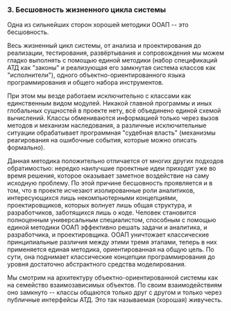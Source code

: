 ### 3. Бесшовность жизненного цикла системы

Одна из сильнейших сторон хорошей методики ООАП -- это бесшовность.

Весь жизненный цикл системы, от анализа и проектирования до реализации, тестирования, развёртывания и сопровождения мы можем гладко выполнять с помощью единой методики (набор спецификаций АТД как "законы" и реализующая его замкнутая система классов как "исполнители"), одного объектно-ориентированного языка программирования и общего набора инструментов.

При этом мы везде работаем исключительно с классами как единственным видом модулей. Никакой главной программы и иных глобальных сущностей в проекте нету, всё объединено единой схемой вычислений. Классы обмениваются информацией только через вызов методов и механизм наследования, а различные исключительные ситуации обрабатывает программная "судебная власть" (механизмы реагирования на ошибочные события, которые можно описать формально).

Данная методика положительно отличается от многих других подходов обратимостью: нередко наилучшие проектные идеи приходят уже во время решения, которое оказывает заметное воздействие на саму исходную проблему. По этой причине бесшовность проявляется и в том, что в проекте исчезают изолированные роли аналитиков, интересующихся лишь некомпьютерными концепциями, проектировщиков, которых волнует лишь общая структура, и разработчиков, заботящихся лишь о коде. Человек становится полноценным универсальным специалистом, способным с помощью единой методики ООАП эффективно решать задачи и аналитика, и разработчика, и проектировщика. ООАП уничтожает классические принципиальные различия между этими тремя этапами, теперь в них применяется единая методика, ориентированная на общую цель. По сути, она поднимает классические концепции программирования до уровня достаточно абстрактного средства моделирования.

Мы смотрим на архитектуру объектно-ориентированной системы как на семейство взаимозависимых объектов. По своим взаимодействиям оно замкнуто -- классы общаются только друг с другом и только через публичные интерфейсы АТД. Это так называемая (хорошая) живучесть.

